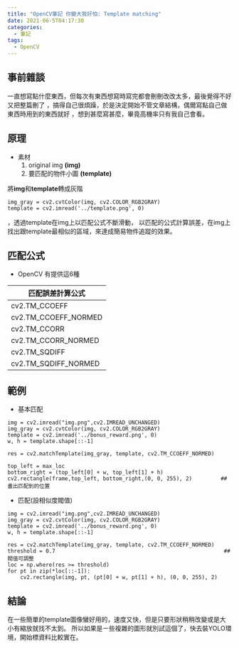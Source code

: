 ```yaml
---
title: "OpenCV筆記 你變大我好怕: Template matching"
date: 2021-06-5T04:17:30
categories:
  - 筆記
tags:
  - OpenCV
---
```


 
## 事前雜談 
一直想寫點什麼東西，但每次有東西想寫時寫完都會刪刪改改太多，最後覺得不好又把整篇刪了
，搞得自己很煩躁，於是決定開始不管文章結構，偶爾寫點自己做東西時用到的東西就好
，想到甚麼寫甚麼，畢竟高機率只有我自己會看。


## 原理

- 素材
    1. original img   **(img)**
    2. 要匹配的物件小圖  **(template)**

將**img**和**template**轉成灰階
```
img_gray = cv2.cvtColor(img, cv2.COLOR_RGB2GRAY)
template = cv2.imread('../template.png', 0)
```

，透過template在img上以匹配公式不斷滑動，
以匹配的公式計算誤差，在img上找出跟template最相似的區域，來達成簡易物件追蹤的效果。



## 匹配公式

- OpenCV 有提供這6種


| 匹配誤差計算公式 | 
|--------- |
| cv2.TM_CCOEFF   | 
|cv2.TM_CCOEFF_NORMED   | 
| cv2.TM_CCORR
|cv2.TM_CCORR_NORMED     | 
| cv2.TM_SQDIFF   | 
| cv2.TM_SQDIFF_NORMED    | 



## 範例

- 基本匹配

```
img = cv2.imread("img.png",cv2.IMREAD_UNCHANGED)
img_gray = cv2.cvtColor(img, cv2.COLOR_RGB2GRAY)
template = cv2.imread('../bonus_reward.png', 0)
w, h = template.shape[::-1]

res = cv2.matchTemplate(img_gray, template, cv2.TM_CCOEFF_NORMED)

top_left = max_loc
bottom_right = (top_left[0] + w, top_left[1] + h)
cv2.rectangle(frame,top_left, bottom_right,(0, 0, 255), 2)         ## 畫出匹配到的位置

```

- 匹配(設相似度閥值)

```
img = cv2.imread("img.png",cv2.IMREAD_UNCHANGED)
img_gray = cv2.cvtColor(img, cv2.COLOR_RGB2GRAY)
template = cv2.imread('../bonus_reward.png', 0)
w, h = template.shape[::-1]

res = cv2.matchTemplate(img_gray, template, cv2.TM_CCOEFF_NORMED)
threshold = 0.7                                                     ##閥值可調整
loc = np.where(res >= threshold)
for pt in zip(*loc[::-1]):
    cv2.rectangle(img, pt, (pt[0] + w, pt[1] + h), (0, 0, 255), 2)
```

## 結論

在一些簡單的template圖像蠻好用的，速度又快，但是只要形狀稍稍改變或是大小有縮放就找不太到。
所以如果是ㄧ些複雜的圖形就別試這個了，快去裝YOLO環境，開始標資料比較實在。




